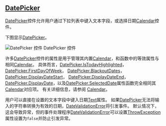 ## [DatePicker](https://docs.microsoft.com/en-us/dotnet/framework/wpf/controls/datepicker)

[DatePicker](https://docs.microsoft.com/zh-cn/dotnet/api/system.windows.controls.datepicker)控件允许用户通过下拉列表中键入文本字段，或选择日期[Calendar](https://docs.microsoft.com/zh-cn/dotnet/api/system.windows.controls.calendar)控件。

下图显示[DatePicker](https://docs.microsoft.com/zh-cn/dotnet/api/system.windows.controls.datepicker)。

![DatePicker 控件](https://docs.microsoft.com/zh-cn/dotnet/framework/wpf/controls/media/ndp-datepicker.png)
DatePicker 控件

许多[DatePicker](https://docs.microsoft.com/zh-cn/dotnet/api/system.windows.controls.datepicker)控件的属性是用于管理其内置[Calendar](https://docs.microsoft.com/zh-cn/dotnet/api/system.windows.controls.calendar)，和函数中的等效属性与相同[Calendar](https://docs.microsoft.com/zh-cn/dotnet/api/system.windows.controls.calendar)。 具体而言，[DatePicker.IsTodayHighlighted](https://docs.microsoft.com/zh-cn/dotnet/api/system.windows.controls.datepicker.istodayhighlighted)， [DatePicker.FirstDayOfWeek](https://docs.microsoft.com/zh-cn/dotnet/api/system.windows.controls.datepicker.firstdayofweek)， [DatePicker.BlackoutDates](https://docs.microsoft.com/zh-cn/dotnet/api/system.windows.controls.datepicker.blackoutdates)，[DatePicker.DisplayDateStart](https://docs.microsoft.com/zh-cn/dotnet/api/system.windows.controls.datepicker.displaydatestart)， [DatePicker.DisplayDateEnd](https://docs.microsoft.com/zh-cn/dotnet/api/system.windows.controls.datepicker.displaydateend)， [DatePicker.DisplayDate](https://docs.microsoft.com/zh-cn/dotnet/api/system.windows.controls.datepicker.displaydate)，以及[DatePicker.SelectedDate](https://docs.microsoft.com/zh-cn/dotnet/api/system.windows.controls.datepicker.selecteddate)属性函数完全相同其[Calendar](https://docs.microsoft.com/zh-cn/dotnet/api/system.windows.controls.calendar)对应项。 有关详细信息，请参阅 [Calendar](https://docs.microsoft.com/zh-cn/dotnet/api/system.windows.controls.calendar)。

用户可以直接在设置的文本字段中键入日期[Text](https://docs.microsoft.com/zh-cn/dotnet/api/system.windows.controls.datepicker.text)属性。 如果[DatePicker](https://docs.microsoft.com/zh-cn/dotnet/api/system.windows.controls.datepicker)无法将输入的字符串转换为有效的日期，[DateValidationError](https://docs.microsoft.com/zh-cn/dotnet/api/system.windows.controls.datepicker.datevalidationerror)将引发事件。 默认情况下，这会导致异常，但的事件处理程序[DateValidationError](https://docs.microsoft.com/zh-cn/dotnet/api/system.windows.controls.datepicker.datevalidationerror)可以设置[ThrowException](https://docs.microsoft.com/zh-cn/dotnet/api/system.windows.controls.datepickerdatevalidationerroreventargs.throwexception)属性设置为`false`并防止引发异常。